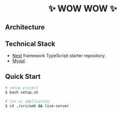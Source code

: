 <h1 align=center>✨ WOW WOW ✨</h1>

## Architecture

## Technical Stack
- [Nest](https://github.com/nestjs/nest) framework TypeScript starter repository.
- [Mysql](https://www.mysql.com/).

## Quick Start
```bash
# setup project
$ bash setup.sh

# run ui application
$ cd ./src/web && live-server
```
